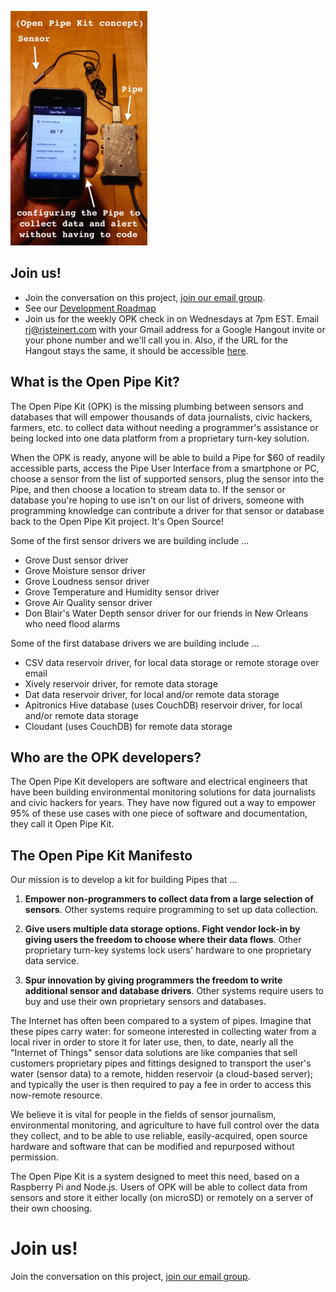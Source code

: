 ![Open Pipe Kit concept](images/opk-concept.png)

## Join us!
- Join the conversation on this project, [join our email group](https://groups.google.com/forum/#!forum/open-pipe-kit).
- See our [Development Roadmap](https://github.com/open-eio/Open-Pipe-Kit/issues/1)
- Join us for the weekly OPK check in on Wednesdays at 7pm EST. Email rj@rjsteinert.com  with your Gmail address for a Google Hangout invite or your phone number and we'll call you in. Also, if the URL for the Hangout stays the same, it should be accessible [here](https://plus.google.com/hangouts/_/rjsteinert.com).

## What is the Open Pipe Kit?
The Open Pipe Kit (OPK) is the missing plumbing between sensors and databases that will empower thousands of data journalists, civic hackers, farmers, etc. to collect data without needing a programmer's assistance or being locked into one data platform from a proprietary turn-key solution. 

When the OPK is ready, anyone will be able to build a Pipe for $60 of readily accessible parts, access the Pipe User Interface from a smartphone or PC, choose a sensor from the list of supported sensors, plug the sensor into the Pipe, and then choose a location to stream data to. If the sensor or database you're hoping to use isn't on our list of drivers, someone with programming knowledge can contribute a driver for that sensor or database back to the Open Pipe Kit project. It's Open Source!

Some of the first sensor drivers we are building include ...

- Grove Dust sensor driver
- Grove Moisture sensor driver
- Grove Loudness sensor driver
- Grove Temperature and Humidity sensor driver
- Grove Air Quality sensor driver
- Don Blair's Water Depth sensor driver for our friends in New Orleans who need flood alarms

Some of the first database drivers we are building include ...

- CSV data reservoir driver, for local data storage or remote storage over email
- Xively reservoir driver, for remote data storage
- Dat data reservoir driver, for local and/or remote data storage
- Apitronics Hive database (uses CouchDB) reservoir driver, for local and/or remote data storage 
- Cloudant (uses CouchDB) for remote data storage


## Who are the OPK developers?
The Open Pipe Kit developers are software and electrical engineers that have been building environmental monitoring solutions for data journalists and civic hackers for years. They have now figured out a way to empower 95% of these use cases with one piece of software and documentation, they call it Open Pipe Kit. 


## The Open Pipe Kit Manifesto
Our mission is to develop a kit for building Pipes that ...

1. __Empower non-programmers to collect data from a large selection of sensors__.  Other systems require programming to set up data collection.

2. __Give users multiple data storage options. Fight vendor lock-in by giving users the freedom to choose where their data flows__.  Other proprietary turn-key systems lock users' hardware to one proprietary data service.

3. __Spur innovation by giving programmers the freedom to write additional sensor and database drivers__.  Other systems require users to buy and use their own proprietary sensors and databases.

The Internet has often been compared to a system of pipes.  Imagine that these pipes carry water: for someone interested in collecting water from a local river in order to store it for later use, then, to date, nearly all the "Internet of Things" sensor data solutions are like companies that sell customers proprietary pipes and fittings designed to transport the user's water (sensor data) to a remote, hidden reservoir (a cloud-based server); and typically the user is then required to pay a fee in order to access this now-remote resource. 
 
 We believe it is vital for people in the fields of sensor journalism, environmental monitoring, and agriculture to have full control over the data they collect, and to be able to use reliable, easily-acquired, open source hardware and software that can be modified and repurposed without permission.

 The Open Pipe Kit is a system designed to meet this need, based on a Raspberry Pi and Node.js.  Users of OPK will be able to collect data from sensors and store it either locally (on microSD) or remotely on a server of their own choosing. 

# Join us!
Join the conversation on this project, [join our email group](https://groups.google.com/forum/#!forum/open-pipe-kit).


